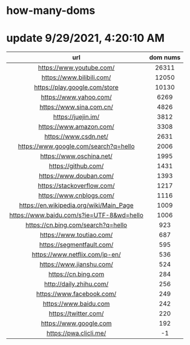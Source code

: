 # how-many-doms

# update 9/29/2021, 4:20:10 AM

url | dom nums
:-: | :-:
https://www.youtube.com/ | 26311
https://www.bilibili.com/ | 12050
https://play.google.com/store | 10130
https://www.yahoo.com/ | 6269
https://www.sina.com.cn/ | 4826
https://juejin.im/ | 3812
https://www.amazon.com/ | 3308
https://www.csdn.net/ | 2631
https://www.google.com/search?q=hello | 2006
https://www.oschina.net/ | 1995
https://github.com/ | 1431
https://www.douban.com/ | 1393
https://stackoverflow.com/ | 1217
https://www.cnblogs.com/ | 1116
https://en.wikipedia.org/wiki/Main_Page | 1009
https://www.baidu.com/s?ie=UTF-8&wd=hello | 1006
https://cn.bing.com/search?q=hello | 923
https://www.toutiao.com/ | 687
https://segmentfault.com/ | 595
https://www.netflix.com/jp-en/ | 536
https://www.jianshu.com/ | 524
https://cn.bing.com | 284
http://daily.zhihu.com/ | 256
https://www.facebook.com/ | 249
https://www.baidu.com | 242
https://twitter.com/ | 220
https://www.google.com | 192
https://pwa.clicli.me/ | -1

